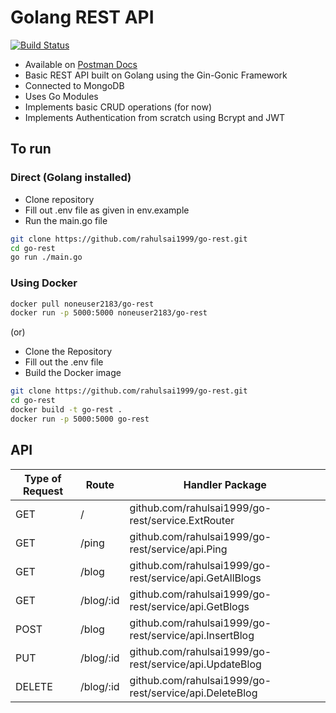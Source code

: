 # Golang REST API

[![Build Status](https://travis-ci.com/rahulsai1999/go-rest.svg?branch=master)](https://travis-ci.com/rahulsai1999/go-rest)

- Available on [Postman Docs](https://documenter.getpostman.com/view/5649815/SzYYzHzJ)
- Basic REST API built on Golang using the Gin-Gonic Framework
- Connected to MongoDB
- Uses Go Modules
- Implements basic CRUD operations (for now)
- Implements Authentication from scratch using Bcrypt and JWT

## To run

### Direct (Golang installed)

- Clone repository
- Fill out .env file as given in env.example
- Run the main.go file

```sh
git clone https://github.com/rahulsai1999/go-rest.git
cd go-rest
go run ./main.go
```

### Using Docker

```sh
docker pull noneuser2183/go-rest
docker run -p 5000:5000 noneuser2183/go-rest
```

(or)

- Clone the Repository
- Fill out the .env file
- Build the Docker image

```sh
git clone https://github.com/rahulsai1999/go-rest.git
cd go-rest
docker build -t go-rest .
docker run -p 5000:5000 go-rest
```

## API

| Type of Request | Route     | Handler Package                                         |
| --------------- | --------- | ------------------------------------------------------- |
| GET             | /         | github.com/rahulsai1999/go-rest/service.ExtRouter       |
| GET             | /ping     | github.com/rahulsai1999/go-rest/service/api.Ping        |
| GET             | /blog     | github.com/rahulsai1999/go-rest/service/api.GetAllBlogs |
| GET             | /blog/:id | github.com/rahulsai1999/go-rest/service/api.GetBlogs    |
| POST            | /blog     | github.com/rahulsai1999/go-rest/service/api.InsertBlog  |
| PUT             | /blog/:id | github.com/rahulsai1999/go-rest/service/api.UpdateBlog  |
| DELETE          | /blog/:id | github.com/rahulsai1999/go-rest/service/api.DeleteBlog  |
